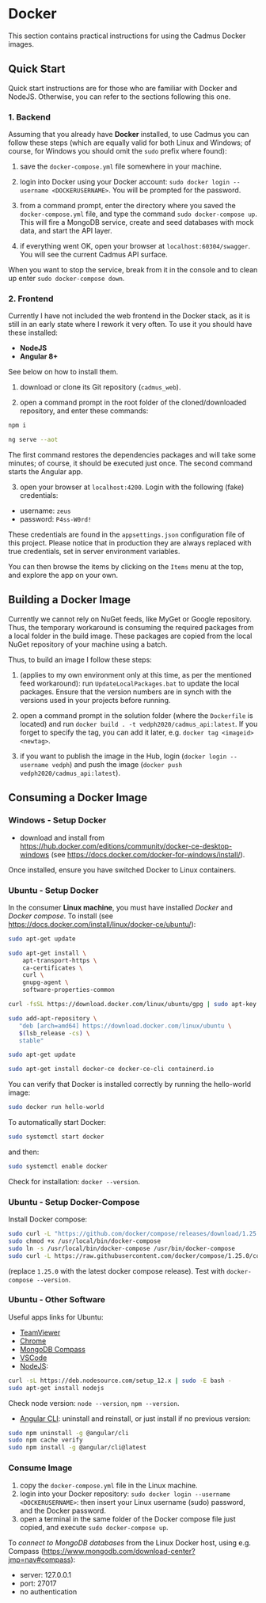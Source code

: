 # Docker

This section contains practical instructions for using the Cadmus Docker images.

## Quick Start

Quick start instructions are for those who are familiar with Docker and NodeJS. Otherwise, you can refer to the sections following this one.

### 1. Backend

Assuming that you already have **Docker** installed, to use Cadmus you can follow these steps (which are equally valid for both Linux and Windows; of course, for Windows you should omit the `sudo` prefix where found):

1. save the `docker-compose.yml` file somewhere in your machine.

2. login into Docker using your Docker account: `sudo docker login --username <DOCKERUSERNAME>`. You will be prompted for the password.

3. from a command prompt, enter the directory where you saved the `docker-compose.yml` file, and type the command `sudo docker-compose up`. This will fire a MongoDB service, create and seed databases with mock data, and start the API layer.

4. if everything went OK, open your browser at `localhost:60304/swagger`. You will see the current Cadmus API surface.

When you want to stop the service, break from it in the console and to clean up enter `sudo docker-compose down`.

### 2. Frontend

Currently I have not included the web frontend in the Docker stack, as it is still in an early state where I rework it very often. To use it you should have these installed:

- **NodeJS**
- **Angular 8+**

See below on how to install them.

1. download or clone its Git repository (`cadmus_web`).

2. open a command prompt in the root folder of the cloned/downloaded repository, and enter these commands:

```bash
npm i

ng serve --aot
```

The first command restores the dependencies packages and will take some minutes; of course, it should be executed just once. The second command starts the Angular app.

3. open your browser at `localhost:4200`. Login with the following (fake) credentials:

- username: `zeus`
- password: `P4ss-W0rd!`

These credentials are found in the `appsettings.json` configuration file of this project. Please notice that in production they are always replaced with true credentials, set in server environment variables.

You can then browse the items by clicking on the `Items` menu at the top, and explore the app on your own.

## Building a Docker Image

Currently we cannot rely on NuGet feeds, like MyGet or Google repository. Thus, the temporary workaround is consuming the required packages from a local folder in the build image. These packages are copied from the local NuGet repository of your machine using a batch.

Thus, to build an image I follow these steps:

1. (applies to my own environment only at this time, as per the mentioned feed workaround): run `UpdateLocalPackages.bat` to update the local packages. Ensure that the version numbers are in synch with the versions used in your projects before running.

2. open a command prompt in the solution folder (where the `Dockerfile` is located) and run `docker build . -t vedph2020/cadmus_api:latest`. If you forget to specify the tag, you can add it later, e.g. `docker tag <imageid> <newtag>`.

3. if you want to publish the image in the Hub, login (`docker login --username vedph`) and push the image (`docker push vedph2020/cadmus_api:latest`).

## Consuming a Docker Image

### Windows - Setup Docker

- download and install from <https://hub.docker.com/editions/community/docker-ce-desktop-windows> (see <https://docs.docker.com/docker-for-windows/install/>).

Once installed, ensure you have switched Docker to Linux containers.

### Ubuntu - Setup Docker

In the consumer __Linux machine__, you must have installed *Docker* and *Docker compose*. To install (see <https://docs.docker.com/install/linux/docker-ce/ubuntu/>):

```bash
sudo apt-get update

sudo apt-get install \
    apt-transport-https \
    ca-certificates \
    curl \
    gnupg-agent \
    software-properties-common

curl -fsSL https://download.docker.com/linux/ubuntu/gpg | sudo apt-key add -

sudo add-apt-repository \
   "deb [arch=amd64] https://download.docker.com/linux/ubuntu \
   $(lsb_release -cs) \
   stable"

sudo apt-get update

sudo apt-get install docker-ce docker-ce-cli containerd.io
```

You can verify that Docker is installed correctly by running the hello-world image:

```bash
sudo docker run hello-world
```

To automatically start Docker:

```bash
sudo systemctl start docker
```

and then:

```bash
sudo systemctl enable docker
```

Check for installation: `docker --version`.

### Ubuntu - Setup Docker-Compose

Install Docker compose:

```bash
sudo curl -L "https://github.com/docker/compose/releases/download/1.25.0/docker-compose-$(uname -s)-$(uname -m)" -o /usr/local/bin/docker-compose
sudo chmod +x /usr/local/bin/docker-compose
sudo ln -s /usr/local/bin/docker-compose /usr/bin/docker-compose
sudo curl -L https://raw.githubusercontent.com/docker/compose/1.25.0/contrib/completion/bash/docker-compose -o /etc/bash_completion.d/docker-compose
```

(replace `1.25.0` with the latest docker compose release). Test with `docker-compose --version`.

### Ubuntu - Other Software

Useful apps links for Ubuntu:

- [TeamViewer](https://www.teamviewer.com/en/download/linux/)
- [Chrome](https://www.google.com/intl/en-US/chrome/)
- [MongoDB Compass](https://www.mongodb.com/download-center?jmp=nav#compass)
- [VSCode](https://code.visualstudio.com/download)
- [NodeJS](https://www.digitalocean.com/community/tutorials/how-to-install-node-js-on-ubuntu-16-04):

```bash
curl -sL https://deb.nodesource.com/setup_12.x | sudo -E bash -
sudo apt-get install nodejs
```

Check node version: `node --version`, `npm --version`.

- [Angular CLI](https://tecadmin.net/install-angular-on-ubuntu/): uninstall and reinstall, or just install if no previous version:

```bash
sudo npm uninstall -g @angular/cli
sudo npm cache verify
sudo npm install -g @angular/cli@latest
```

### Consume Image

1. copy the `docker-compose.yml` file in the Linux machine.
2. login into your Docker repository: `sudo docker login --username <DOCKERUSERNAME>`: then insert your Linux username (sudo) password, and the Docker password.
3. open a terminal in the same folder of the Docker compose file just copied, and execute `sudo docker-compose up`.

To *connect to MongoDB databases* from the Linux Docker host, using e.g. Compass (<https://www.mongodb.com/download-center?jmp=nav#compass>):

- server: 127.0.0.1
- port: 27017
- no authentication
